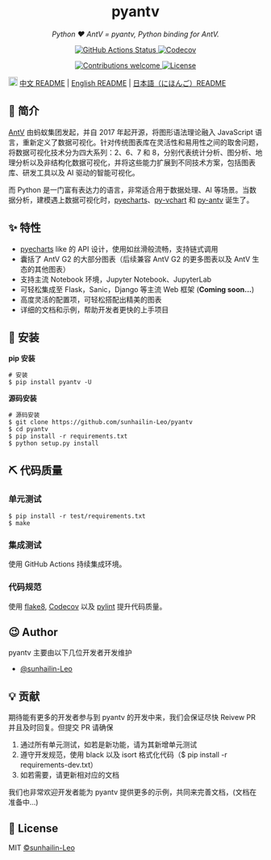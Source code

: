 <h1 align="center">pyantv</h1>
<p align="center">
    <em>Python ❤️ AntV = pyantv, Python binding for AntV.</em>
</p>
<p align="center">
    <a href="https://github.com/sunhailin-Leo/pyantv/actions">
        <img src="https://github.com/sunhailin-Leo/pyantv/actions/workflows/python-app.yml/badge.svg" alt="GitHub Actions Status">
    </a>
    <a href="https://codecov.io/gh/sunhailin-Leo/pyantv">
        <img src="https://codecov.io/gh/sunhailin-Leo/pyantv/branch/master/graph/badge.svg" alt="Codecov">
    </a>
</p>
<p align="center">
    <a href="https://github.com/sunhailin-Leo/pyantv/pulls">
        <img src="https://img.shields.io/badge/contributions-welcome-brightgreen.svg?style=flat" alt="Contributions welcome">
    </a>
    <a href="https://opensource.org/licenses/MIT">
        <img src="https://img.shields.io/badge/License-MIT-brightgreen.svg" alt="License">
    </a>
</p>

<img src="https://gw.alipayobjects.com/zos/antfincdn/R8sN%24GNdh6/language.svg" width="18"> [中文 README](README.md) | [English README](README.en.md) | [日本語（にほんご）README](README.jp.md)

## 📣 简介

[AntV](https://github.com/antvis) 由蚂蚁集团发起，并自 2017 年起开源，将图形语法理论融入 JavaScript 语言，重新定义了数据可视化。针对传统图表库在灵活性和易用性之间的取舍问题，将数据可视化技术分为四大系列：2、6、7 和 8，分别代表统计分析、图分析、地理分析以及非结构化数据可视化，并将这些能力扩展到不同技术方案，包括图表库、研发工具以及 AI 驱动的智能可视化。

而 Python 是一门富有表达力的语言，非常适合用于数据处理、AI 等场景。当数据分析，建模遇上数据可视化时，[pyecharts](https://github.com/pyecharts/pyecharts)、[py-vchart](https://github.com/VisActor/py-vchart) 和 [py-antv](https://github.com/sunhailin-Leo/pyantv) 诞生了。

## ✨ 特性

* [pyecharts](https://github.com/pyecharts/pyecharts) like 的 API 设计，使用如丝滑般流畅，支持链式调用
* 囊括了 AntV G2 的大部分图表（后续兼容 AntV G2 的更多图表以及 AntV 生态的其他图表）
* 支持主流 Notebook 环境，Jupyter Notebook、JupyterLab
* 可轻松集成至 Flask，Sanic，Django 等主流 Web 框架 (**Coming soon...**)
* 高度灵活的配置项，可轻松搭配出精美的图表
* 详细的文档和示例，帮助开发者更快的上手项目

## 🔰 安装

**pip 安装**

```shell
# 安装
$ pip install pyantv -U
```

**源码安装**

```shell
# 源码安装
$ git clone https://github.com/sunhailin-Leo/pyantv
$ cd pyantv
$ pip install -r requirements.txt
$ python setup.py install
```

## ⛏ 代码质量

### 单元测试

```shell
$ pip install -r test/requirements.txt
$ make
```

### 集成测试

使用 GitHub Actions 持续集成环境。

### 代码规范

使用 [flake8](http://flake8.pycqa.org/en/latest/index.html), [Codecov](https://codecov.io/) 以及 [pylint](https://www.pylint.org/) 提升代码质量。

## 😉 Author

pyantv 主要由以下几位开发者开发维护

* [@sunhailin-Leo](https://github.com/sunhailin-Leo)

## 💡 贡献

期待能有更多的开发者参与到 pyantv 的开发中来，我们会保证尽快 Reivew PR 并且及时回复。但提交 PR 请确保

1. 通过所有单元测试，如若是新功能，请为其新增单元测试
2. 遵守开发规范，使用 black 以及 isort 格式化代码（$ pip install -r requirements-dev.txt）
3. 如若需要，请更新相对应的文档

我们也非常欢迎开发者能为 pyantv 提供更多的示例，共同来完善文档，(文档在准备中...)

## 📃 License

MIT [©sunhailin-Leo](https://github.com/sunhailin-Leo)